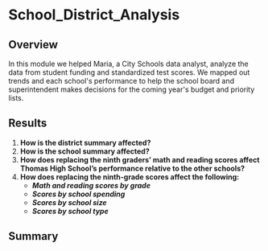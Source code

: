 # School_District_Analysis

## Overview
In this module we helped Maria, a City Schools data analyst, analyze the data from student funding and standardized test scores. We mapped out trends and each school's performance to help the school board and superintendent makes decisions for the coming year's budget and priority lists. 
## Results

1. __How is the district summary affected?__
2. __How is the school summary affected?__
3. __How does replacing the ninth graders’ math and reading scores affect Thomas High School’s performance relative to the other schools?__
4. __How does replacing the ninth-grade scores affect the following:__
    * ___Math and reading scores by grade___
    * ___Scores by school spending___
    * ___Scores by school size___
    * ___Scores by school type___

## Summary
